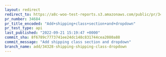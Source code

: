 ```yaml
---
layout: redirect
redirect_to: https://a8c-woo-test-reports.s3.amazonaws.com/public/pr/34684/api/index.html
pr_number: 34684
pr_title_encoded: "Add+shipping+class+section+and+dropdown"
pr_test_type: api
last_published: "2022-09-21 15:19:47 +0000"
commit_sha: 8f6789c7773741ee24dc148c831744cea2080a88
commit_message: "Add shipping class section and dropdown"
branch_name: add/34328-shipping-shipping-class-dropdown
---
```

